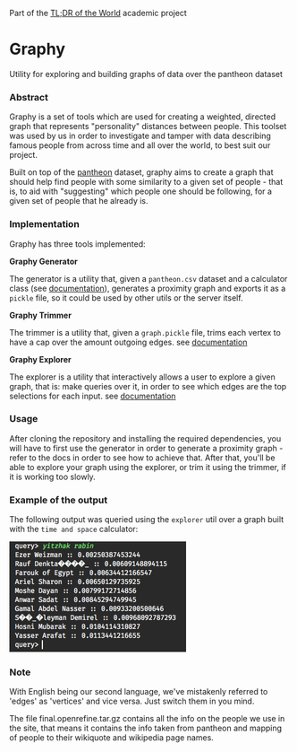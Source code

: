 Part of the [TL;DR of the World](https://tldrofthe.world) academic project

# Graphy
Utility for exploring and building graphs of data over the pantheon dataset

### Abstract

Graphy is a set of tools which are used for creating a weighted, directed graph that represents "personality" distances between people. This toolset was used by us in order to investigate and tamper with data describing famous people from across time and all over the world, to best suit our project.

Built on top of the [pantheon](http://pantheon.media.mit.edu/) dataset, graphy aims to create a graph that should help find people with some similarity to a given set of people - that is, to aid with "suggesting" which people one should be following, for a given set of people that he already is.

### Implementation

Graphy has three tools implemented:

**Graphy Generator**

The generator is a utility that, given a `pantheon.csv` dataset and a calculator class (see [documentation](https://github.com/illBeRoy/famous-quote-feed-data-explorer/blob/master/generator.py)), generates a proximity graph and exports it as a `pickle` file, so it could be used by other utils or the server itself.

**Graphy Trimmer**

The trimmer is a utility that, given a `graph.pickle` file, trims each vertex to have a cap over the amount outgoing edges. see [documentation](https://github.com/illBeRoy/famous-quote-feed-data-explorer/blob/master/trimmer.py)

**Graphy Explorer**

The explorer is a utility that interactively allows a user to explore a given graph, that is: make queries over it, in order to see which edges are the top selections for each input. see [documentation](https://github.com/illBeRoy/famous-quote-feed-data-explorer/blob/master/explorer.py)

### Usage

After cloning the repository and installing the required dependencies, you will have to first use the generator in order to generate a proximity graph - refer to the docs in order to see how to achieve that. After that, you'll be able to explore your graph using the explorer, or trim it using the trimmer, if it is working too slowly.

### Example of the output

The following output was queried using the `explorer` util over a graph built with the `time and space` calculator:

![example](explorer.png)



### Note

With English being our second language, we've mistakenly referred to 'edges' as 'vertices' and vice versa. Just switch them in you mind.

The file final.openrefine.tar.gz contains all the info on the people we use in the site, that means it contains the info taken from pantheon and mapping of people to their wikiquote and wikipedia page names.

